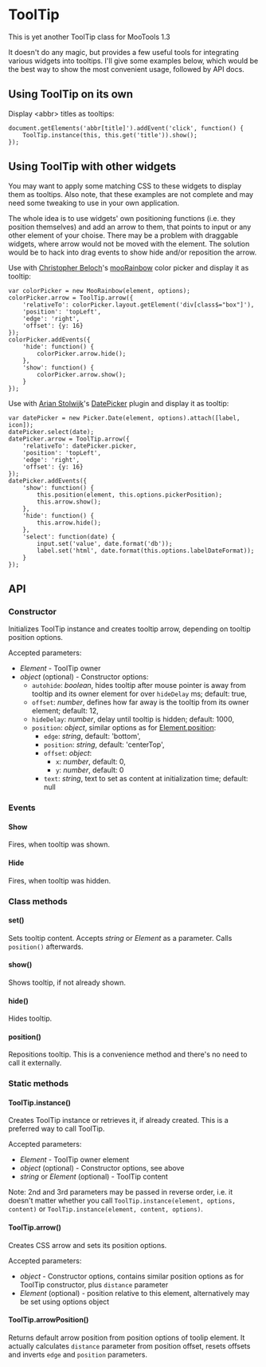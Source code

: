 ToolTip
=======

This is yet another ToolTip class for MooTools 1.3

It doesn't do any magic, but provides a few useful tools for integrating various widgets into tooltips. I'll give some examples
below, which would be the best way to show the most convenient usage, followed by API docs.

Using ToolTip on its own
------------------------

Display &lt;abbr&gt; titles as tooltips:

	document.getElements('abbr[title]').addEvent('click', function() {
		ToolTip.instance(this, this.get('title')).show();
	});

Using ToolTip with other widgets
--------------------------------

You may want to apply some matching CSS to these widgets to display them as tooltips. Also note, that these examples are not
complete and may need some tweaking to use in your own application.

The whole idea is to use widgets' own positioning functions (i.e. they position themselves) and add an arrow to them, that points
to input or any other element of your choise. There may be a problem with draggable widgets, where arrow would not be moved with
the element. The solution would be to hack into drag events to show hide and/or reposition the arrow.

Use with [Christopher Beloch](http://mootools.net/forge/profile/C_BHole)'s [mooRainbow](http://mootools.net/forge/p/moorainbow)
color picker and display it as tooltip:

	var colorPicker = new MooRainbow(element, options);
	colorPicker.arrow = ToolTip.arrow({
		'relativeTo': colorPicker.layout.getElement('div[class$="box"]'),
		'position': 'topLeft',
		'edge': 'right',
		'offset': {y: 16}
	});
	colorPicker.addEvents({
		'hide': function() {
			colorPicker.arrow.hide();
		},
		'show': function() {
			colorPicker.arrow.show();
		}
	});

Use with [Arian Stolwijk](http://mootools.net/forge/profile/astolwijk)'s [DatePicker](http://mootools.net/forge/p/mootools_datepicker)
plugin and display it as tooltip:

	var datePicker = new Picker.Date(element, options).attach([label, icon]);
	datePicker.select(date);
	datePicker.arrow = ToolTip.arrow({
		'relativeTo': datePicker.picker,
		'position': 'topLeft',
		'edge': 'right',
		'offset': {y: 16}
	});
	datePicker.addEvents({
		'show': function() {
			this.position(element, this.options.pickerPosition);
			this.arrow.show();
		},
		'hide': function() {
			this.arrow.hide();
		},
		'select': function(date) {
			input.set('value', date.format('db'));
			label.set('html', date.format(this.options.labelDateFormat));
		}
	});

API
---

### Constructor

Initializes ToolTip instance and creates tooltip arrow, depending on tooltip position options.

Accepted parameters:

 * _Element_ - ToolTip owner
 * _object_ (optional) - Constructor options:
   - `autohide`: _boolean_, hides tooltip after mouse pointer is away from tooltip and its owner element for over `hideDelay` ms; default: true,
   - `offset`: _number_, defines how far away is the tooltip from its owner element; default: 12,
   - `hideDelay`: _number_, delay until tooltip is hidden; default: 1000,
   - `position`: _object_, similar options as for [Element.position](http://mootools.net/docs/more/Element/Element.Position#Element:position):
     - `edge`: _string_, default: 'bottom',
     - `position`: _string_, default: 'centerTop',
     - `offset`: _object_:
         - `x`: _number_, default: 0,
         - `y`: _number_, default: 0
     - `text`: _string_, text to set as content at initialization time; default: null

### Events

#### Show

Fires, when tooltip was shown.

#### Hide

Fires, when tooltip was hidden.

### Class methods

#### set()

Sets tooltip content. Accepts _string_ or _Element_ as a parameter. Calls `position()` afterwards.

#### show()

Shows tooltip, if not already shown.

#### hide()

Hides tooltip.

#### position()

Repositions tooltip. This is a convenience method and there's no need to call it externally.

### Static methods

#### ToolTip.instance()

Creates ToolTip instance or retrieves it, if already created. This is a preferred way to call ToolTip.

Accepted parameters:

 * _Element_ - ToolTip owner element
 * _object_ (optional) - Constructor options, see above
 * _string_ or _Element_ (optional) - ToolTip content

Note: 2nd and 3rd parameters may be passed in reverse order, i.e. it doesn't matter whether you call
`ToolTip.instance(element, options, content)` or `ToolTip.instance(element, content, options)`.

#### ToolTip.arrow()

Creates CSS arrow and sets its position options.

Accepted parameters:

 * _object_ - Constructor options, contains similar position options as for ToolTip constructor, plus `distance` parameter
 * _Element_ (optional) - position relative to this element, alternatively may be set using options object

#### ToolTip.arrowPosition()

Returns default arrow position from position options of toolip element. It actually calculates `distance` parameter from position
offset, resets offsets and inverts `edge` and `position` parameters.
